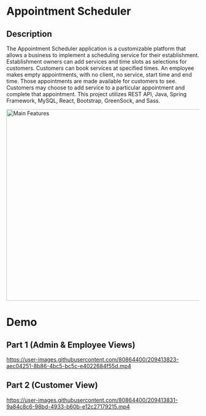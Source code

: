 # Appointment Scheduler
###

## Description

The Appointment Scheduler application is a customizable platform that allows a business to implement a scheduling service for their establishment. Establishment owners can add services and time slots as selections for customers. Customers can book services at specified times. An employee makes empty appointments, with no client, no service, start time and end time. Those appointments are made available for customers to see. Customers may choose to add service to a particular appointment and complete that appointment. This project utilizes REST API, Java, Spring Framework, MySQL, React, Bootstrap, GreenSock, and Sass.

<img src="https://user-images.githubusercontent.com/80864400/209043109-dfbca8c4-f6b1-49a1-ac26-ae6aa85331a4.png" alt="Main Features" style="height: 500px; width:700px;"/>



# Demo

## Part 1 (Admin & Employee Views)
https://user-images.githubusercontent.com/80864400/209413823-aec04251-8b86-4bc5-bc5c-e4022684f55d.mp4
## Part 2 (Customer View)
https://user-images.githubusercontent.com/80864400/209413831-9a84c8c6-98bd-4933-b60b-e12c27179215.mp4

